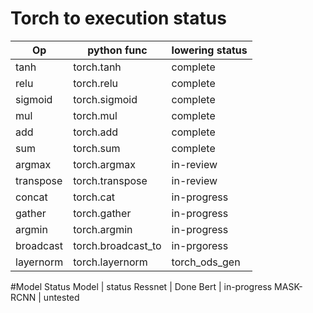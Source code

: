 # Torch to execution status
Op | python func | lowering status
------------- | ------------- | -------------
tanh | torch.tanh | complete
relu | torch.relu | complete
sigmoid | torch.sigmoid | complete
mul | torch.mul | complete
add | torch.add | complete
sum | torch.sum | complete
argmax | torch.argmax | in-review
transpose | torch.transpose | in-review
concat | torch.cat | in-progress
gather | torch.gather | in-progress
argmin | torch.argmin | in-progress
broadcast | torch.broadcast_to | in-prgoress
layernorm | torch.layernorm | torch_ods_gen



#Model Status
Model | status
Ressnet | Done
Bert | in-progress
MASK-RCNN | untested

